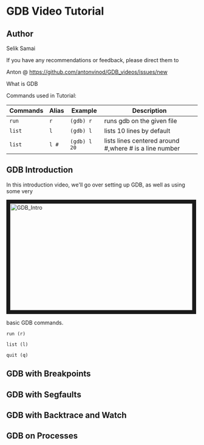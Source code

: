# GDB Video Tutorial

Author
------
Selik Samai

If you have any recommendations or feedback, please direct them to

Anton @ https://github.com/antonvinod/GDB_videos/issues/new

What is GDB

Commands used in Tutorial:

| Commands  | Alias  | Example      | Description                                            |
|-----------|--------|--------------|--------------------------------------------------------|
| `run`     | `r`    | `(gdb) r`    | runs gdb on the given file                             |
| `list`    | `l`    | `(gdb) l`    | lists 10 lines by default                              |
| `list`    | `l #`  | `(gdb) l 20` | lists lines centered around #,where # is a line number |


GDB Introduction
----------------
In this introduction video, we'll go over setting up GDB, as well as using some very

<a href="https://www.youtube.com/watch?v=ufHO5rV3E24" target="_blank"><img src="https://i.ytimg.com/vi/ufHO5rV3E24/1.jpg?time=1426804289907" 
alt="GDB_Intro" width="480" height="280" border="10" /></a>


basic GDB commands.



`run (r)`

`list (l)`

`quit (q)`



GDB with Breakpoints
--------------------

GDB with Segfaults
------------------

GDB with Backtrace and Watch
----------------------------

GDB on Processes
----------------
